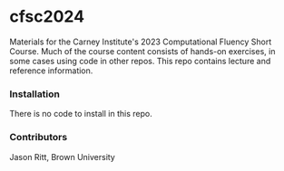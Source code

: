 # cfsc2024

Materials for the Carney Institute's 2023 Computational Fluency Short Course. Much of the course content consists of hands-on exercises, in some cases using code in other repos. This repo contains lecture and reference information.

### Installation

There is no code to install in this repo.

### Contributors

Jason Ritt, Brown University
